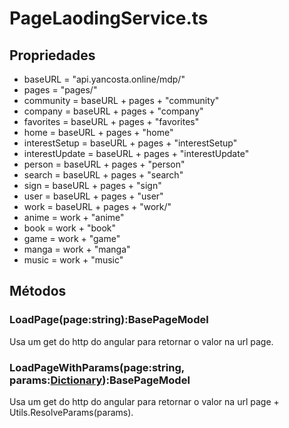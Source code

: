 # PageLaodingService.ts
## Propriedades
- baseURL = "api.yancosta.online/mdp/"
- pages = "pages/"
- community = baseURL + pages + "community"
- company = baseURL + pages + "company"
- favorites = baseURL + pages + "favorites"
- home = baseURL + pages + "home"
- interestSetup = baseURL + pages + "interestSetup"
- interestUpdate = baseURL + pages + "interestUpdate"
- person = baseURL + pages + "person"
- search = baseURL + pages + "search"
- sign = baseURL + pages + "sign"
- user = baseURL + pages + "user"
- work = baseURL + pages + "work/"
- anime = work + "anime"
- book = work + "book"
- game = work + "game"
- manga = work + "manga"
- music = work + "music"
## Métodos
### LoadPage(page:string):BasePageModel
Usa um get do http do angular para retornar o valor na url page. 
### LoadPageWithParams(page:string, params:[Dictionary](/Docs/src/app/classes/Dictionary.md)):BasePageModel
Usa um get do http do angular para retornar o valor na url page + Utils.ResolveParams(params). 
